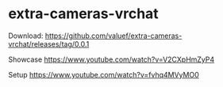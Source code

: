 # extra-cameras-vrchat

Download: https://github.com/valuef/extra-cameras-vrchat/releases/tag/0.0.1

Showcase https://www.youtube.com/watch?v=V2CXpHmZyP4

Setup https://www.youtube.com/watch?v=fvhq4MVyMO0
